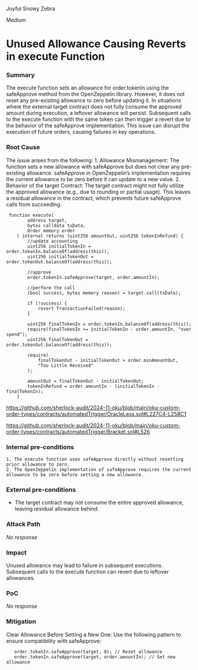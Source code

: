 Joyful Snowy Zebra

Medium

# Unused Allowance Causing Reverts in execute Function

### Summary

The execute function sets an allowance for order.tokenIn using the safeApprove method from the OpenZeppelin library. However, it does not reset any pre-existing allowance to zero before updating it. In situations where the external target contract does not fully consume the approved amount during execution, a leftover allowance will persist. Subsequent calls to the execute function with the same token can then trigger a revert due to the behavior of the safeApprove implementation. This issue can disrupt the execution of future orders, causing failures in key operations.

### Root Cause

The issue arises from the following:
    1. Allowance Mismanagement: The function sets a new allowance with safeApprove but does not clear any pre-existing allowance. safeApprove in OpenZeppelin’s implementation requires the current allowance to be zero before it can update to a new value.
    2. Behavior of the target Contract: The target contract might not fully utilize the approved allowance (e.g., due to rounding or partial usage). This leaves a residual allowance in the contract, which prevents future safeApprove calls from succeeding.

```solidity
 function execute(
        address target,
        bytes calldata txData,
        Order memory order
    ) internal returns (uint256 amountOut, uint256 tokenInRefund) {
        //update accounting
        uint256 initialTokenIn = order.tokenIn.balanceOf(address(this));
        uint256 initialTokenOut = order.tokenOut.balanceOf(address(this));

        //approve
        order.tokenIn.safeApprove(target, order.amountIn);

        //perform the call
        (bool success, bytes memory reason) = target.call(txData);

        if (!success) {
            revert TransactionFailed(reason);
        }

        uint256 finalTokenIn = order.tokenIn.balanceOf(address(this));
        require(finalTokenIn >= initialTokenIn - order.amountIn, "over spend");
        uint256 finalTokenOut = order.tokenOut.balanceOf(address(this));

        require(
            finalTokenOut - initialTokenOut > order.minAmountOut,
            "Too Little Received"
        );

        amountOut = finalTokenOut - initialTokenOut;
        tokenInRefund = order.amountIn - (initialTokenIn - finalTokenIn);
    }
```

https://github.com/sherlock-audit/2024-11-oku/blob/main/oku-custom-order-types/contracts/automatedTrigger/OracleLess.sol#L227C4-L258C1

https://github.com/sherlock-audit/2024-11-oku/blob/main/oku-custom-order-types/contracts/automatedTrigger/Bracket.sol#L526
### Internal pre-conditions

    1. The execute function uses safeApprove directly without resetting prior allowance to zero.
    2. The OpenZeppelin implementation of safeApprove requires the current allowance to be zero before setting a new allowance.

### External pre-conditions

- The target contract may not consume the entire approved allowance, leaving residual allowance behind.

### Attack Path

_No response_

### Impact

Unused allowance may lead to failure in subsequent executions. Subsequent calls to the execute function can revert due to leftover allowances.

### PoC

_No response_

### Mitigation

 Clear Allowance Before Setting a New One:
Use the following pattern to ensure compatibility with safeApprove:

    
```solidity
   order.tokenIn.safeApprove(target, 0); // Reset allowance
   order.tokenIn.safeApprove(target, order.amountIn); // Set new allowance
```